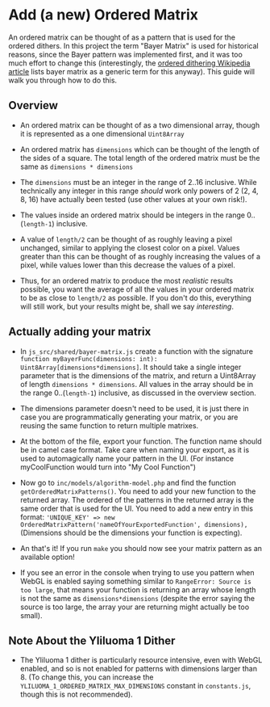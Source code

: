 # Add (a new) Ordered Matrix

An ordered matrix can be thought of as a pattern that is used for the ordered dithers. In this project the term "Bayer Matrix" is used for historical reasons, since the Bayer pattern was implemented first, and it was too much effort to change this (interestingly, the [ordered dithering Wikipedia article](https://en.wikipedia.org/wiki/Ordered_dithering) lists bayer matrix as a generic term for this anyway). This guide will walk you through how to do this.

## Overview

* An ordered matrix can be thought of as a two dimensional array, though it is represented as a one dimensional `Uint8Array`

* An ordered matrix has `dimensions` which can be thought of the length of the sides of a square. The total length of the ordered matrix must be the same as `dimensions * dimensions`

* The `dimensions` must be an integer in the range of 2..16 inclusive. While technically any integer in this range *should* work only powers of 2 (2, 4, 8, 16) have actually been tested (use other values at your own risk!).

* The values inside an ordered matrix should be integers in the range 0..(`length-1`) inclusive.

* A value of `length/2` can be thought of as roughly leaving a pixel unchanged, similar to applying the closest color on a pixel. Values greater than this can be thought of as roughly increasing the values of a pixel, while values lower than this decrease the values of a pixel.

* Thus, for an ordered matrix to produce the most *realistic* results possible, you want the average of all the values in your ordered matrix to be as close to `length/2` as possible. If you don't do this, everything will still work, but your results might be, shall we say *interesting*.

## Actually adding your matrix

* In `js_src/shared/bayer-matrix.js` create a function with the signature `function myBayerFunc(dimensions: int): Uint8Array[dimensions*dimensions]`. It should take a single integer parameter that is the dimensions of the matrix, and return a Uint8Array of length `dimensions * dimensions`. All values in the array should be in the range 0..(`length-1`) inclusive, as discussed in the overview section.

* The dimensions parameter doesn't need to be used, it is just there in case you are programmatically generating your matrix, or you are reusing the same function to return multiple matrixes.

* At the bottom of the file, export your function. The function name should be in camel case format. Take care when naming your export, as it is used to automagically name your pattern in the UI. (For instance myCoolFunction would turn into "My Cool Function")

* Now go to `inc/models/algorithm-model.php` and find the function `getOrderedMatrixPatterns()`. You need to add your new function to the returned array. The ordered of the patterns in the returned array is the same order that is used for the UI. You need to add a new entry in this format: `'UNIQUE_KEY' => new OrderedMatrixPattern('nameOfYourExportedFunction', dimensions),` (Dimensions should be the dimensions your function is expecting).

* An that's it! If you run `make` you should now see your matrix pattern as an available option!

* If you see an error in the console when trying to use you pattern when WebGL is enabled saying something similar to `RangeError: Source is too large`, that means your function is returning an array whose length is not the same as `dimensions*dimensions` (despite the error saying the source is too large, the array your are returning might actually be too small).

## Note About the Yliluoma 1 Dither

* The Yliluoma 1 dither is particularly resource intensive, even with WebGL enabled, and so is not enabled for patterns with dimensions larger than 8. (To change this, you can increase the `YLILUOMA_1_ORDERED_MATRIX_MAX_DIMENSIONS` constant in `constants.js`, though this is not recommended).
